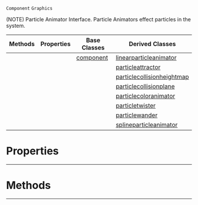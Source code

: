  `Component` `Graphics`



(NOTE) Particle Animator Interface. Particle Animators effect particles in the system.

|Methods|Properties|Base Classes|Derived Classes|
|---|---|---|---|
| | |[component](https://plasmaengine.github.io/PlasmaDocs/Plasma1/C++/code_reference/class_reference/component.markdown)|[linearparticleanimator](https://plasmaengine.github.io/PlasmaDocs/Plasma1/C++/code_reference/class_reference/linearparticleanimator.markdown)|
| | | |[particleattractor](https://plasmaengine.github.io/PlasmaDocs/Plasma1/C++/code_reference/class_reference/particleattractor.markdown)|
| | | |[particlecollisionheightmap](https://plasmaengine.github.io/PlasmaDocs/Plasma1/C++/code_reference/class_reference/particlecollisionheightmap.markdown)|
| | | |[particlecollisionplane](https://plasmaengine.github.io/PlasmaDocs/Plasma1/C++/code_reference/class_reference/particlecollisionplane.markdown)|
| | | |[particlecoloranimator](https://plasmaengine.github.io/PlasmaDocs/Plasma1/C++/code_reference/class_reference/particlecoloranimator.markdown)|
| | | |[particletwister](https://plasmaengine.github.io/PlasmaDocs/Plasma1/C++/code_reference/class_reference/particletwister.markdown)|
| | | |[particlewander](https://plasmaengine.github.io/PlasmaDocs/Plasma1/C++/code_reference/class_reference/particlewander.markdown)|
| | | |[splineparticleanimator](https://plasmaengine.github.io/PlasmaDocs/Plasma1/C++/code_reference/class_reference/splineparticleanimator.markdown)|


 #  Properties


---  
 #  Methods


---  
 

 